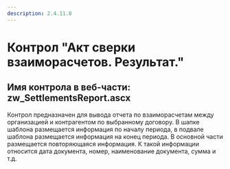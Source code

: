 ```yaml
---
description: 2.4.11.0
---
```


# Контрол "Акт сверки взаиморасчетов. Результат."

## Имя контрола в веб-части: zw\_SettlementsReport.ascx

Контрол предназначен для вывода отчета по взаиморасчетам между организацией и контрагентом по выбранному договору. В шапке шаблона размещается информация по началу периода, в подвале шаблона размещается информация на конец периода. В основной части размещается повторяющаяся информация. К такой информации относится дата документа, номер, наименование документа, сумма и т.д.

